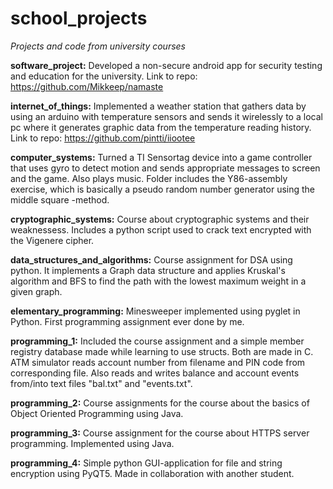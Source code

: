 # school_projects
*Projects and code from university courses*

**software_project:** Developed a non-secure android app for security testing and education for the university. Link to repo: https://github.com/Mikkeep/namaste

**internet_of_things:** Implemented a weather station that gathers data by using an arduino with temperature sensors and sends it wirelessly to a local pc where it generates graphic data from the temperature reading history. Link to repo: https://github.com/pintti/iiootee

**computer_systems:** Turned a TI Sensortag device into a game controller that uses gyro to detect motion and sends appropriate messages to screen and the game. Also plays music.
                  Folder includes the Y86-assembly exercise, which is basically a pseudo random number generator using the middle square -method.

**cryptographic_systems:** Course about cryptographic systems and their weaknessess. Includes a python script used to crack text encrypted with the Vigenere cipher.  
                  
**data_structures_and_algorithms:** Course assignment for DSA using python. It implements a Graph data structure and applies Kruskal's algorithm and BFS to find the path with the lowest maximum weight in a given graph.

**elementary_programming:** Minesweeper implemented using pyglet in Python. First programming assignment ever done by me.

**programming_1:** Included the course assignment and a simple member registry database made while learning to use structs. Both are made in C.
                  ATM simulator reads account number from filename and PIN code from corresponding file.
                  Also reads and writes balance and account events from/into text files "bal.txt" and "events.txt".

**programming_2:** Course assignments for the course about the basics of Object Oriented Programming using Java.

**programming_3:** Course assignment for the course about HTTPS server programming. Implemented using Java.

**programming_4:** Simple python GUI-application for file and string encryption using PyQT5. Made in collaboration with another student.
